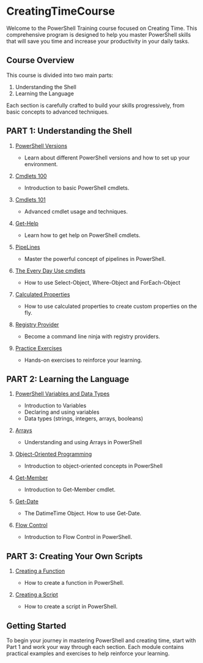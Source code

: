# CreatingTimeCourse

Welcome to the PowerShell Training course focused on Creating Time. This comprehensive program is designed to help you master PowerShell skills that will save you time and increase your productivity in your daily tasks.

## Course Overview

This course is divided into two main parts:

1. Understanding the Shell
2. Learning the Language

Each section is carefully crafted to build your skills progressively, from basic concepts to advanced techniques.

## PART 1: Understanding the Shell

1. [PowerShell Versions](part1/PowershellVersions/index.md)
   - Learn about different PowerShell versions and how to set up your environment.

2. [Cmdlets 100](part1/Cmdlets100/index.md)
   - Introduction to basic PowerShell cmdlets.

3. [Cmdlets 101](part1/Cmdlets101/index.md)
   - Advanced cmdlet usage and techniques.

4. [Get-Help](part1/Get-Help/gethelp.md)
   - Learn how to get help on PowerShell cmdlets.

5. [PipeLines](part1/PipeLiningAlias/pipeline.md)
   - Master the powerful concept of pipelines in PowerShell.

6. [The Every Day Use cmdlets](part1/TheParetoCmdlets/paretocmdlets.md)
   - How to use Select-Object, Where-Object and ForEach-Object

7. [Calculated Properties](part1/CalculatedProperties/calculatedProperties.md)
   - How to use calculated properties to create custom properties on the fly.

8. [Registry Provider](part1/registryProvider/regproviders.md)
   - Become a command line ninja with registry providers.

9. [Practice Exercises](part1/PracticeExercises/UserParameters/index.md)
   - Hands-on exercises to reinforce your learning.

## PART 2: Learning the Language

1. [PowerShell Variables and Data Types](part2/variableslogic101/variablelogic.md)
   - Introduction to Variables
   - Declaring and using variables
   - Data types (strings, integers, arrays, booleans)

2. [Arrays](part2/arrays/arrays.md)
   - Understanding and using Arrays in PowerShell

3. [Object-Oriented Programming](part2/objectoriented/index.md)
   - Introduction to object-oriented concepts in PowerShell

3. [Get-Member](part2/get-member/getmember.md)
   - Introduction to Get-Member cmdlet.

4. [Get-Date](part2/getdate/getdate.md)
   - The DatimeTime Object. How to use Get-Date.

5. [Flow Control](part2/flowcontrol/flowcontrol.md)
   - Introduction to Flow Control in PowerShell.

## PART 3: Creating Your Own Scripts

1. [Creating a Function](part3/creatingyourownscripts/functions.md)
   - How to create a function in PowerShell.

2. [Creating a Script](part3/creatingyourownscripts/script.md)
   - How to create a script in PowerShell.

## Getting Started

To begin your journey in mastering PowerShell and creating time, start with Part 1 and work your way through each section. Each module contains practical examples and exercises to help reinforce your learning.

